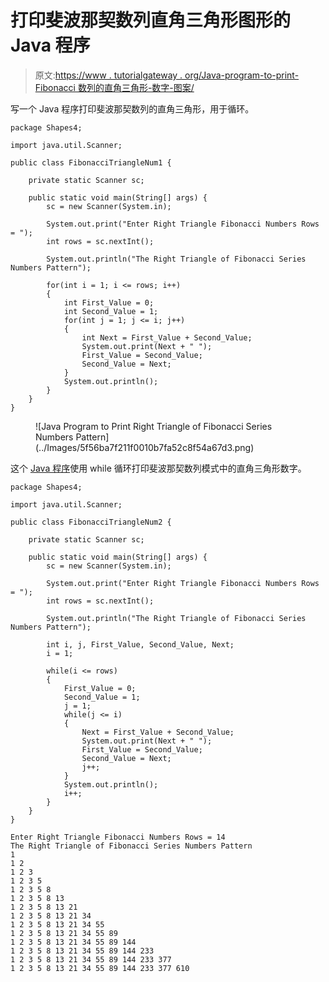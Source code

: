 # 打印斐波那契数列直角三角形图形的 Java 程序

> 原文:[https://www . tutorialgateway . org/Java-program-to-print-Fibonacci 数列的直角三角形-数字-图案/](https://www.tutorialgateway.org/java-program-to-print-right-triangle-of-fibonacci-series-numbers-pattern/)

写一个 Java 程序打印斐波那契数列的直角三角形，用于循环。

```
package Shapes4;

import java.util.Scanner;

public class FibonacciTriangleNum1 {

	private static Scanner sc;

	public static void main(String[] args) {
		sc = new Scanner(System.in);

		System.out.print("Enter Right Triangle Fibonacci Numbers Rows = ");
		int rows = sc.nextInt();

		System.out.println("The Right Triangle of Fibonacci Series Numbers Pattern");

		for(int i = 1; i <= rows; i++)  
		{
			int First_Value = 0;
			int Second_Value = 1;
			for(int j = 1; j <= i; j++)
			{
				int Next = First_Value + Second_Value; 
				System.out.print(Next + " ");
                First_Value = Second_Value;
                Second_Value = Next;
			}
			System.out.println();
		}
	}
}
```

<figure class="wp-block-image size-large">![Java Program to Print Right Triangle of Fibonacci Series Numbers Pattern](../Images/5f56ba7f211f0010b7fa52c8f54a67d3.png)</figure>

这个 [Java 程序](https://www.tutorialgateway.org/learn-java-programs/)使用 while 循环打印斐波那契数列模式中的直角三角形数字。

```
package Shapes4;

import java.util.Scanner;

public class FibonacciTriangleNum2 {

	private static Scanner sc;

	public static void main(String[] args) {
		sc = new Scanner(System.in);

		System.out.print("Enter Right Triangle Fibonacci Numbers Rows = ");
		int rows = sc.nextInt();

		System.out.println("The Right Triangle of Fibonacci Series Numbers Pattern");

		int i, j, First_Value, Second_Value, Next;
		i = 1;

		while(i <= rows)  
		{
			First_Value = 0;
			Second_Value = 1;
			j = 1; 
			while(j <= i)
			{
				Next = First_Value + Second_Value; 
				System.out.print(Next + " ");
                First_Value = Second_Value;
                Second_Value = Next;
                j++;
			}
			System.out.println();
			i++;
		}
	}
}
```

```
Enter Right Triangle Fibonacci Numbers Rows = 14
The Right Triangle of Fibonacci Series Numbers Pattern
1 
1 2 
1 2 3 
1 2 3 5 
1 2 3 5 8 
1 2 3 5 8 13 
1 2 3 5 8 13 21 
1 2 3 5 8 13 21 34 
1 2 3 5 8 13 21 34 55 
1 2 3 5 8 13 21 34 55 89 
1 2 3 5 8 13 21 34 55 89 144 
1 2 3 5 8 13 21 34 55 89 144 233 
1 2 3 5 8 13 21 34 55 89 144 233 377 
1 2 3 5 8 13 21 34 55 89 144 233 377 610 
```